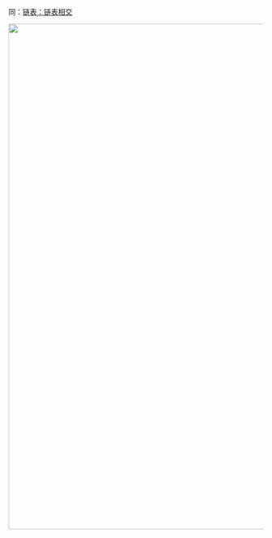  

同：[链表：链表相交](https://programmercarl.com/面试题02.07.链表相交.html)
<p align="center">
<a href="https://programmercarl.com/other/kstar.html" target="_blank">
  <img src="../pics/网站星球宣传海报.jpg" width="1000"/>
</a>
